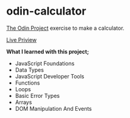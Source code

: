 # odin-calculator

[The Odin Project](https://www.theodinproject.com/) exercise to make a calculator.

[Live Priview](https://oguzhan-ulutas.github.io/odin-calculator/)

**What I learned with this project;**

- JavaScript Foundations
- Data Types
- JavaScript Developer Tools
- Functions
- Loops
- Basic Error Types
- Arrays
- DOM Manipulation And Events
